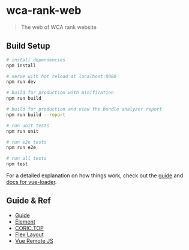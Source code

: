 # wca-rank-web

> The web of WCA rank website

## Build Setup

``` bash
# install dependencies
npm install

# serve with hot reload at localhost:8080
npm run dev

# build for production with minification
npm run build

# build for production and view the bundle analyzer report
npm run build --report

# run unit tests
npm run unit

# run e2e tests
npm run e2e

# run all tests
npm test
```

For a detailed explanation on how things work, check out the [guide](http://vuejs-templates.github.io/webpack/) and [docs for vue-loader](http://vuejs.github.io/vue-loader).

## Guide & Ref

- [Guide](http://vuejs-templates.github.io/webpack/)
- [Element](http://element-cn.eleme.io/#/zh-CN/component/)
- [CORIC.TOP](https://coric.top/zh/rank/wta/s/year)
- [Flex Layout](http://www.ruanyifeng.com/blog/2015/07/flex-grammar.html)
- [Vue Remote JS](https://juejin.im/entry/58a3c5542f301e00698f5469)
